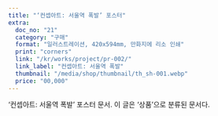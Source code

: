 ```yaml
---
title: "‘컨셉아트: 서울역 폭발’ 포스터"
extra:
  doc_no: "21"
  category: "구매"
  format: "일러스트레이션, 420x594mm, 만화지에 리소 인쇄"
  print: "corners"
  link: "/kr/works/project/pr-002/"
  link_label: "컨셉아트: 서울역 폭발"
  thumbnail: "/media/shop/thumbnail/th_sh-001.webp"
  price: "00,000"
---
```

‘컨셉아트: 서울역 폭발’ 포스터 문서.
이 글은 ‘상품’으로 분류된 문서다.